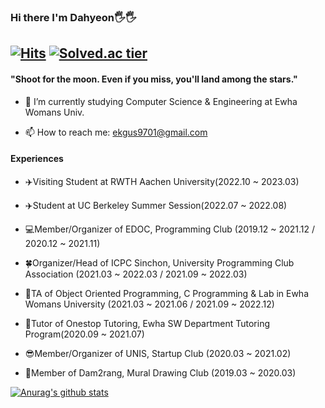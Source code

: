   
### Hi there I'm Dahyeon🖐🖐 
[![Hits](https://hits.seeyoufarm.com/api/count/incr/badge.svg?url=https%3A%2F%2Fgithub.com%2Fekgus9701&count_bg=%23E71B8E&title_bg=%23555555&icon=&icon_color=%23E7E7E7&title=hits&edge_flat=false)](https://hits.seeyoufarm.com) [![Solved.ac tier](http://mazassumnida.wtf/api/mini/generate_badge?boj=ekgus9701)](https://solved.ac/ekgus9701)
---
#### "Shoot for the moon. Even if you miss, you'll land among the stars."

- 🏰 I’m currently studying Computer Science & Engineering at Ewha Womans Univ.

- 📫 How to reach me: ekgus9701@gmail.com




#### Experiences


- ✈️Visiting Student at RWTH Aachen University(2022.10 ~ 2023.03)

- ✈️Student at UC Berkeley Summer Session(2022.07 ~ 2022.08)

- 💻Member/Organizer of EDOC, Programming Club (2019.12 ~ 2021.12 / 2020.12 ~ 2021.11)

- 🍀Organizer/Head of ICPC Sinchon, University Programming Club Association (2021.03 ~ 2022.03 / 2021.09 ~ 2022.03)

- 📗TA of Object Oriented Programming, C Programming & Lab in Ewha Womans University (2021.03 ~ 2021.06 / 2021.09 ~ 2022.12)

- 📗Tutor of Onestop Tutoring, Ewha SW Department Tutoring Program(2020.09 ~ 2021.07)

- 😎Member/Organizer of UNIS, Startup Club (2020.03 ~ 2021.02)

- 🎨Member of Dam2rang, Mural Drawing Club (2019.03 ~ 2020.03)


[![Anurag's github stats](https://github-readme-stats.vercel.app/api?username=ekgus9701&theme=radical)](https://github.com/ekgus9701/github-readme-stats)

<!--
**ekgus9701/ekgus9701** is a ✨ _special_ ✨ repository because its `README.md` (this file) appears on your GitHub profile.
#### Interests

- 🌱 I’m currently learning `Algorithms`, ``.

- 📺 I'm into watching Netflix thesedays.

Here are some ideas to get you started:
- 📺 I'm into ... thesedays.
-🔭 I’m currently working on 
-🌱 I’m currently learning 
- 👯 I’m looking to collaborate on ...
- 🤔 I’m looking for help with ...
- 💬 Ask me about ...
- 📫 How to reach me: ...
- 😄 Pronouns: ...
- ⚡ Fun fact: ...
-->
